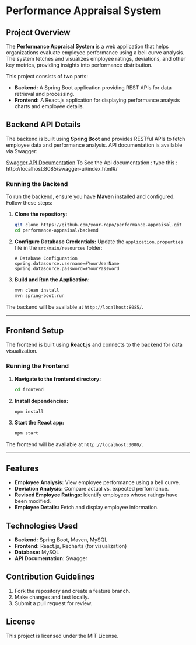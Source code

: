 # Performance Appraisal System

## Project Overview
The **Performance Appraisal System** is a web application that helps organizations evaluate employee performance using a bell curve analysis. The system fetches and visualizes employee ratings, deviations, and other key metrics, providing insights into performance distribution.

This project consists of two parts:
- **Backend:** A Spring Boot application providing REST APIs for data retrieval and processing.
- **Frontend:** A React.js application for displaying performance analysis charts and employee details.

## Backend API Details
The backend is built using **Spring Boot** and provides RESTful APIs to fetch employee data and performance analysis. API documentation is available via Swagger:

[Swagger API Documentation](http://localhost:8085/swagger-ui/index.html#/)
To See the Api documentation :
  type this :  http://localhost:8085/swagger-ui/index.html#/

### Running the Backend
To run the backend, ensure you have **Maven** installed and configured. Follow these steps:

1. **Clone the repository:**
   ```sh
   git clone https://github.com/your-repo/performance-appraisal.git
   cd performance-appraisal/backend
   ```

2. **Configure Database Credentials:**
   Update the `application.properties` file in the `src/main/resources` folder:

   ```properties
   # Database Configuration
   spring.datasource.username=#YourUserName
   spring.datasource.password=#YourPassword
   ```

3. **Build and Run the Application:**
   ```sh
   mvn clean install
   mvn spring-boot:run
   ```

The backend will be available at `http://localhost:8085/`.

---

## Frontend Setup
The frontend is built using **React.js** and connects to the backend for data visualization.

### Running the Frontend

1. **Navigate to the frontend directory:**
   ```sh
   cd frontend
   ```

2. **Install dependencies:**
   ```sh
   npm install
   ```

3. **Start the React app:**
   ```sh
   npm start
   ```

The frontend will be available at `http://localhost:3000/`.

---

## Features
- **Employee Analysis:** View employee performance using a bell curve.
- **Deviation Analysis:** Compare actual vs. expected performance.
- **Revised Employee Ratings:** Identify employees whose ratings have been modified.
- **Employee Details:** Fetch and display employee information.

## Technologies Used
- **Backend:** Spring Boot, Maven, MySQL
- **Frontend:** React.js, Recharts (for visualization)
- **Database:** MySQL
- **API Documentation:** Swagger

## Contribution Guidelines
1. Fork the repository and create a feature branch.
2. Make changes and test locally.
3. Submit a pull request for review.

## License
This project is licensed under the MIT License.

